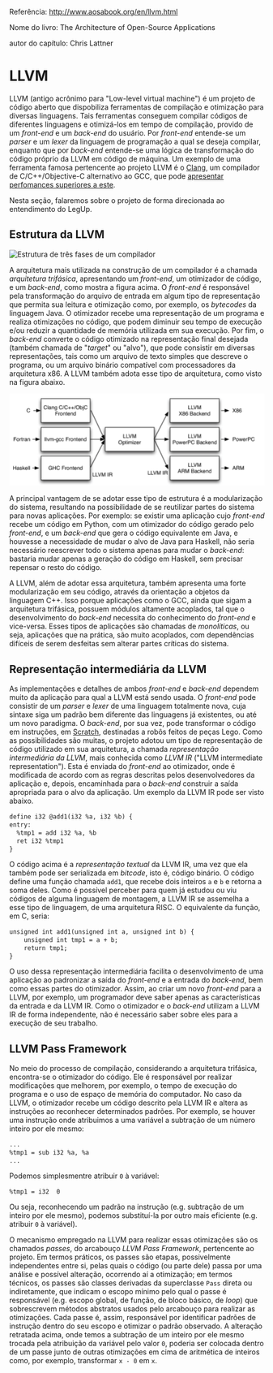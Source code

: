 Referência: http://www.aosabook.org/en/llvm.html

Nome do livro: The Architecture of Open-Source Applications

autor do capítulo: Chris Lattner

# LLVM

LLVM (antigo acrônimo para "Low-level virtual machine") é um projeto de código aberto que dispobiliza ferramentas de compilação e otimização para diversas linguagens. Tais ferramentas conseguem compilar códigos de diferentes linguagens e otimizá-los em tempo de compilação, provido de um *front-end* e um *back-end* do usuário. Por *front-end* entende-se um *parser* e um *lexer* da linguagem de programação a qual se deseja compilar, enquanto que por *back-end* entende-se uma lógica de transformação do código próprio da LLVM em código de máquina. Um exemplo de uma ferramenta famosa pertencente ao projeto LLVM é o [Clang](http://clang.llvm.org/), um compilador de C/C++/Objective-C alternativo ao GCC, que pode [apresentar perfomances superiores a este](http://clang.llvm.org/features.html#performance).

Nesta seção, falaremos sobre o projeto de forma direcionada ao entendimento do LegUp.

## Estrutura da LLVM

![Estrutura de três fases de um compilador](http://www.aosabook.org/images/llvm/SimpleCompiler.png)

A arquitetura mais utilizada na construção de um compilador é a chamada *arquitetura trifásica*, apresentando um *front-end*, um otimizador de código, e um *back-end*, como mostra a figura acima. O *front-end* é responsável pela transformação do arquivo de entrada em algum tipo de representação que permita sua leitura e otimização como, por exemplo, os *bytecodes* da linguagem Java. O otimizador recebe uma representação de um programa e realiza otimizações no código, que podem diminuir seu tempo de execução e/ou reduzir a quantidade de memória utilizada em sua execução. Por fim, o *back-end* converte o código otimizado na representação final desejada (também chamada de "*target*" ou "alvo"), que pode consistir em diversas representações, tais como um arquivo de texto simples que descreve o programa, ou um arquivo binário compatível com processadores da arquitetura x86. A LLVM também adota esse tipo de arquitetura, como visto na figura abaixo.

![Estrutura trifásica da LLVM](https://github.com/JoaoHL/tcc/blob/master/imgs/llvm-implementation-big.PNG?raw=true)

A principal vantagem de se adotar esse tipo de estrutura é a modularização do sistema, resultando na possibilidade de se reutilizar partes do sistema para novas aplicações. Por exemplo: se existir uma aplicação cujo *front-end* recebe um código em Python, com um otimizador do código gerado pelo *front-end*, e um *back-end* que gera o código equivalente em Java, e houvesse a necessidade de mudar o alvo de Java para Haskell, não seria necessário reescrever todo o sistema apenas para mudar o *back-end*: bastaria mudar apenas a geração do código em Haskell, sem precisar repensar o resto do código.

A LLVM, além de adotar essa arquitetura, também apresenta uma forte modularização em seu código, através da orientação a objetos da linguagem C++. Isso porque aplicações como o GCC, ainda que sigam a arquitetura trifásica, possuem módulos altamente acoplados, tal que o desenvolvimento do *back-end* necessita do conhecimento do *front-end* e vice-versa. Esses tipos de aplicações são chamadas de *monolíticas*, ou seja, aplicações que na prática, são muito acoplados, com dependências difíceis de serem desfeitas sem alterar partes críticas do sistema.

## Representação intermediária da LLVM

As implementações e detalhes de ambos *front-end* e *back-end* dependem muito da aplicação para qual a LLVM está sendo usada. O *front-end* pode consistir de um *parser* e *lexer* de uma linguagem totalmente nova, cuja sintaxe siga um padrão bem diferente das linguagens já existentes, ou até um novo paradigma. O *back-end*, por sua vez, pode transformar o código em instruções, em [Scratch](https://scratch.mit.edu/about), destinadas a robôs feitos de peças Lego. Como as possibilidades são muitas, o projeto adotou um tipo de representação de código utilizado em sua arquitetura, a chamada *representação intermediária da LLVM*, mais conhecida como *LLVM IR* ("LLVM intermediate representation"). Esta é enviada do *front-end* ao otimizador, onde é modificada de acordo com as regras descritas pelos desenvolvedores da aplicação e, depois, encaminhada para o *back-end* construir a saída apropriada para o alvo da aplicação. Um exemplo da LLVM IR pode ser visto abaixo.

```
define i32 @add1(i32 %a, i32 %b) {
entry:
  %tmp1 = add i32 %a, %b
  ret i32 %tmp1
}
```

O código acima é a *representação textual* da LLVM IR, uma vez que ela também pode ser serializada em *bitcode*, isto é, código binário. O código define uma função chamada ```add1```, que recebe dois inteiros ```a``` e ```b``` e retorna a soma deles. Como é possível perceber para quem já estudou ou viu códigos de alguma linguagem de montagem, a LLVM IR se assemelha a esse tipo de linguagem, de uma arquitetura RISC. O equivalente da função, em C, seria:

```
unsigned int add1(unsigned int a, unsigned int b) {
	unsigned int tmp1 = a + b;
	return tmp1;
}
```

O uso dessa representação intermediária facilita o desenvolvimento de uma aplicação ao padronizar a saída do *front-end* e a entrada do *back-end*, bem como essas partes do otimizador. Assim, ao criar um novo *front-end* para a LLVM, por exemplo, um programador deve saber apenas as características da entrada e da LLVM IR. Como o otimizador e o *back-end* utilizam a LLVM IR de forma independente, não é necessário saber sobre eles para a execução de seu trabalho.

## LLVM Pass Framework

No meio do processo de compilação, considerando a arquitetura trifásica, encontra-se o otimizador do código. Ele é responsável por realizar modificações que melhorem, por exemplo, o tempo de execução do programa e o uso de espaço de memória do computador. No caso da LLVM, o otimizador recebe um código descrito pela LLVM IR e altera as instruções ao reconhecer determinados padrões. Por exemplo, se houver uma instrução onde atribuimos a uma variável a subtração de um número inteiro por ele mesmo:
```
...
%tmp1 = sub i32 %a, %a
...
```

Podemos simplesmentre atribuir ```0``` à variável:
```
%tmp1 = i32  0
```

Ou seja, reconhecendo um padrão na instrução (e.g. subtração de um inteiro por ele mesmo), podemos substituí-la por outro mais eficiente (e.g. atribuir ```0``` à variável).

O mecanismo empregado na LLVM para realizar essas otimizações são os chamados *passes*, do arcabouço *LLVM Pass Framework*, pertencente ao projeto. Em termos práticos, os passes são etapas, possivelmente independentes entre si, pelas quais o código (ou parte dele) passa por uma análise e possível alteração, ocorrendo aí a otimização; em termos técnicos, os passes são classes derivadas da superclasse ```Pass``` direta ou indiretamente, que indicam o escopo mínimo pelo qual o passe é responsável (e.g. escopo global, de função, de bloco básico, de *loop*) que sobrescrevem métodos abstratos usados pelo arcabouço para realizar as otimizações. Cada passe é, assim, responsável por identificar padrões de instrução dentro do seu escopo e otimizar o padrão observado. A alteração retratada acima, onde temos a subtração de um inteiro por ele mesmo trocada pela atribuição da variável pelo valor ```0```, poderia ser colocada dentro de um passe junto de outras otimizações em cima de aritmética de inteiros como, por exemplo, transformar ```x - 0``` em ```x```.